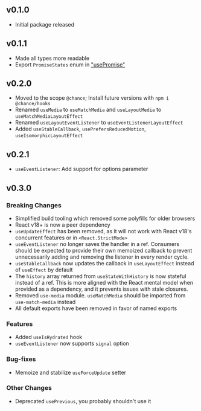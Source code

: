 ## v0.1.0

- Initial package released

## v0.1.1

- Made all types more readable
- Export `PromiseStates` enum in ["usePromise"](docs/modules/_use_promise_.md)

## v0.2.0

- Moved to the scope `@chance`; Install future versions with `npm i @chance/hooks`
- Renamed `useMedia` to `useMatchMedia` and `useLayoutMedia` to `useMatchMediaLayoutEffect`
- Renamed `useLayoutEventListener` to `useEventListenerLayoutEffect`
- Added `useStableCallback`, `usePrefersReducedMotion`, `useIsomorphicLayoutEffect`

## v0.2.1

- `useEventListener`: Add support for options parameter

## v0.3.0

### Breaking Changes

- Simplified build tooling which removed some polyfills for older browsers
- React v18+ is now a peer dependency
- `useUpdateEffect` has been removed, as it will not work with React v18's concurrent features or in `<React.StrictMode>`
- `useEventListener` no longer saves the handler in a ref. Consumers should be expected to provide their own memoized callback to prevent unnecessarily adding and removing the listener in every render cycle.
- `useStableCallback` now updates the callback in `useLayoutEffect` instead of `useEffect` by default
- The `history` array returned from `useStateWithHistory` is now stateful instead of a ref. This is more aligned with the React mental model when provided as a dependency, and it prevents issues with stale closures.
- Removed `use-media` module. `useMatchMedia` should be imported from `use-match-media` instead
- All default exports have been removed in favor of named exports

### Features

- Added `useIsHydrated` hook
- `useEventListener` now supports `signal` option

### Bug-fixes

- Memoize and stabilize `useForceUpdate` setter

### Other Changes

- Deprecated `usePrevious`, you probably shouldn't use it
